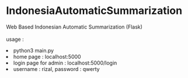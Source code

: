 # IndonesiaAutomaticSummarization
Web Based Indonesian Automatic Summarization (Flask)
<br>
<br>
usage :
<li>python3 main.py</li>
<li>home page : localhost:5000</li>
<li>login page for admin : localhost:5000/login</li>
<li>username : rizal, password : qwerty</li>

